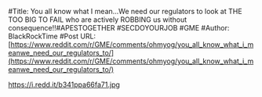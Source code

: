 #Title: You all know what I mean...We need our regulators to look at THE TOO BIG TO FAIL who are actively ROBBING us without consequence!!#APESTOGETHER #SECDOYOURJOB #GME
#Author: BlackRockTime
#Post URL: [https://www.reddit.com/r/GME/comments/ohmyog/you_all_know_what_i_meanwe_need_our_regulators_to/](https://www.reddit.com/r/GME/comments/ohmyog/you_all_know_what_i_meanwe_need_our_regulators_to/)


https://i.redd.it/b341ppa66fa71.jpg
